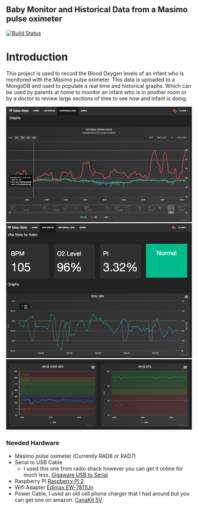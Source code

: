 ## Baby Monitor and Historical Data from a Masimo pulse oximeter

[![Build Status](https://travis-ci.org/Iukekini/Baby-Monitor-Masimo-Pulse-Oximeter.svg?branch=master)](https://travis-ci.org/Iukekini/Baby-Monitor-Masimo-Pulse-Oximeter)

# Introduction

This project is used to record the Blood Oxygen levels of an infant who is monitored with the Masimo pulse oximeter. This data is uploaded to a MongoDB and used to populate a real time and historical graphs. Which can be used by parents at home to monitor an infant who is in another room or by a doctor to review large sections of time to see how and infant is doing. 

![Historical Graph](docs/images/HistoricalGraphSample.png)
![Live Graph](docs/images/LiveGraphSample.png)
![Live Graph 2](docs/images/LiveGraphSample2.png)

### Needed Hardware

* Masimo pulse oximeter (Currently RAD8 or RAD7)
* Serial to USB Cable
    *  I used this one from radio shack however you can get it online for much less. [Gigaware USB to Serial](https://www.radioshack.com/products/gigaware-usb-to-serial-cable?variant=5717179013)
* Raspberry PI [Raspberry PI 2](http://www.amazon.com/gp/product/B00T2U7R7I?psc=1&redirect=true&ref_=oh_aui_detailpage_o07_s01)
* Wifi Adapter [Edimax EW-7811Un](http://www.amazon.com/gp/product/B003MTTJOY?psc=1&redirect=true&ref_=oh_aui_detailpage_o07_s00)
* Power Cable, I used an old cell phone charger that I had around but you can get one on amazon.   [CanaKit 5V ](http://www.amazon.com/CanaKit-Raspberry-Supply-Adapter-Charger/dp/B00MARDJZ4/ref=pd_sim_147_3?ie=UTF8&dpID=51KgJwxynLL&dpSrc=sims&preST=_AC_UL160_SR160%2C160_&refRID=18DDK0DC8G9HYQ37XBW0)


